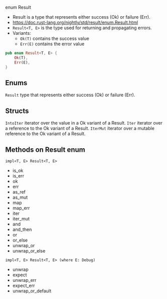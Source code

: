 enum Result

- Result is a type that represents either success (Ok) or failure (Err).
- https://doc.rust-lang.org/nightly/std/result/enum.Result.html
- `Result<T, E>` is the type used for returning and propagating errors.
- Variants:
  - `Ok(T)` contains the success value
  - `Err(E)` contains the error value



```rust
pub enum Result<T, E> {
    Ok(T),
    Err(E),
}
```

## Enums
`Result`   type that represents either success (Ok) or failure (Err).

## Structs
`IntoIter` iterator over the value in a Ok variant of a Result.
`Iter`     iterator over a reference to the Ok variant of a Result.
`IterMut`  iterator over a mutable reference to the Ok variant of a Result.

## Methods on Result enum

`impl<T, E> Result<T, E>`
- is_ok
- is_err
- ok
- err
- as_ref
- as_mut
- map
- map_err
- iter
- iter_mut
- and
- and_then
- or
- or_else
- unwrap_or
- unwrap_or_else

`impl<T, E> Result<T, E> (where E: Debug)`
- unwrap
- expect
- unwrap_err
- expect_err
- unwrap_or_default


